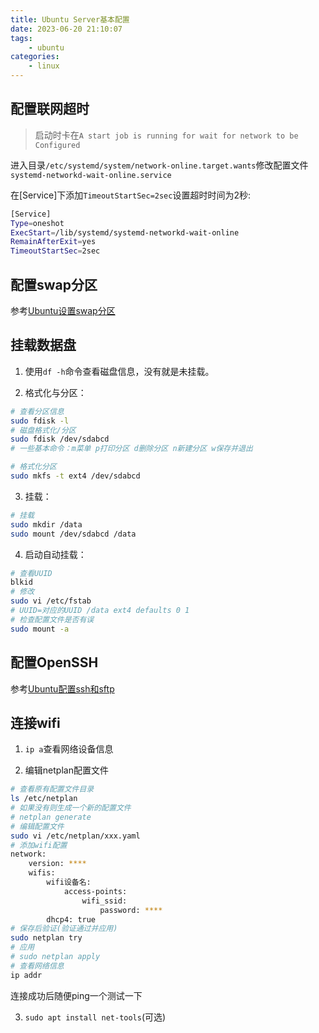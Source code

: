 ```yaml
---
title: Ubuntu Server基本配置
date: 2023-06-20 21:10:07
tags: 
    - ubuntu
categories: 
    - linux
---
```

## 配置联网超时

> 启动时卡在`A start job is running for wait for network to be Configured`

进入目录`/etc/systemd/system/network-online.target.wants`修改配置文件`systemd-networkd-wait-online.service`

在[Service]下添加`TimeoutStartSec=2sec`设置超时时间为2秒:

```bash
[Service]
Type=oneshot
ExecStart=/lib/systemd/systemd-networkd-wait-online
RemainAfterExit=yes
TimeoutStartSec=2sec
```

## 配置swap分区

参考[Ubuntu设置swap分区](./2022-11-02.html)

## 挂载数据盘

1. 使用`df -h`命令查看磁盘信息，没有就是未挂载。

2. 格式化与分区：
```bash
# 查看分区信息
sudo fdisk -l
# 磁盘格式化/分区
sudo fdisk /dev/sdabcd
# 一些基本命令：m菜单 p打印分区 d删除分区 n新建分区 w保存并退出

# 格式化分区
sudo mkfs -t ext4 /dev/sdabcd
```

3. 挂载：
```bash
# 挂载
sudo mkdir /data
sudo mount /dev/sdabcd /data
```

4. 启动自动挂载：
```bash
# 查看UUID
blkid
# 修改
sudo vi /etc/fstab
# UUID=对应的UUID /data ext4 defaults 0 1
# 检查配置文件是否有误
sudo mount -a
```

## 配置OpenSSH

参考[Ubuntu配置ssh和sftp](./2021-09-28-88168a.md)

## 连接wifi

1. `ip a`查看网络设备信息

2. 编辑netplan配置文件

```bash
# 查看原有配置文件目录
ls /etc/netplan
# 如果没有则生成一个新的配置文件
# netplan generate
# 编辑配置文件
sudo vi /etc/netplan/xxx.yaml
# 添加wifi配置
network:
    version: ****
    wifis:
        wifi设备名:
            access-points:
                wifi_ssid:
                    password: ****
        dhcp4: true
# 保存后验证(验证通过并应用)
sudo netplan try
# 应用
# sudo netplan apply
# 查看网络信息
ip addr
```

连接成功后随便ping一个测试一下

3. `sudo apt install net-tools`(可选)
